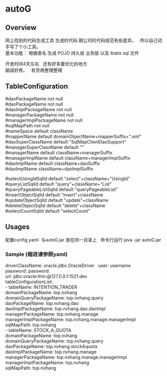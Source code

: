 # autoG
## Overview
网上找到的代码生成工具 生成的代码 跟公司的代码规范有些差异。   
所以自己动手写了个小工具。  
基本功能： 根据表名 生成 POJO 持久层 业务层 以及 ibatis sql 文件     
  
开发时间4天左右  
还有好多要优化的地方  
脑袋好疼。  
有空再整理整理  

## TableConfiguration

#daoPackageName not null  
#daoPackageName not null  
#daoImplPackageName not null  
#managerPackageName not null  
#managerImplPackageName not null  
#sqlMapPath not null  
#nameSpace default className  
#mapperName default domainObjectName+mapperSuffix+".xml"  
#daoSuperClassName default "SqlMapClientDaoSupport"  
#managerSuperClassName default ""  
#managerName default className+managerSuffix  
#managerImplName default className+managerImplSuffix  
#daoImplName default className+daoSuffix  
#daoImplName className+daoImplSuffix  
  

#selectUsingIdSqlId default "select"+className+"UsingId"  
#queryListSqlId default "query"+className+"List"  
#queryPageableListSqlId default "queryPageableList"  
#insertObjectSqlId default "insert"+className  
#updateObjectSqlId default "update"+className  
#deleteObjectSqlId default "delete"+className  
#selectCountSqlId  default "selectCount"  


## Usages
配置config.yaml  与autoG.jar 放在同一目录上  
命令行运行 java -jar autoG.jar
### Sample (缩进请参照yaml) 
driverClassName: oracle.jdbc.OracleDriver  
user: username  
password: password  
url: jdbc:oracle:thin:@127.0.0.1:1521:dev  
tableConfigurationList:  
\- tableName: INTENTION_TRADER  
domainPackageName: top.nvhang  
domainQueryPackageName: top.nvhang.query  
daoPackageName: top.nvhang.dao  
daoImplPackageName: top.nvhang.dao.daoImpl   
managerPackageName: top.nvhang.manage  
managerImplPackageName: top.nvhang.manage.managerImpl  
sqlMapPath: top.nvhang  
\- tableName: STOCK_A_QUOTA  
domainPackageName: top.nvhang  
domainQueryPackageName: top.nvhang.query  
daoPackageName: top.nvhang.stockAquota  
daoImplPackageName: top.nvhang.manage  
managerPackageName: top.nvhang.manage.managerImpl    
managerImplPackageName: top.nvhang  
sqlMapPath: top.nvhang  








